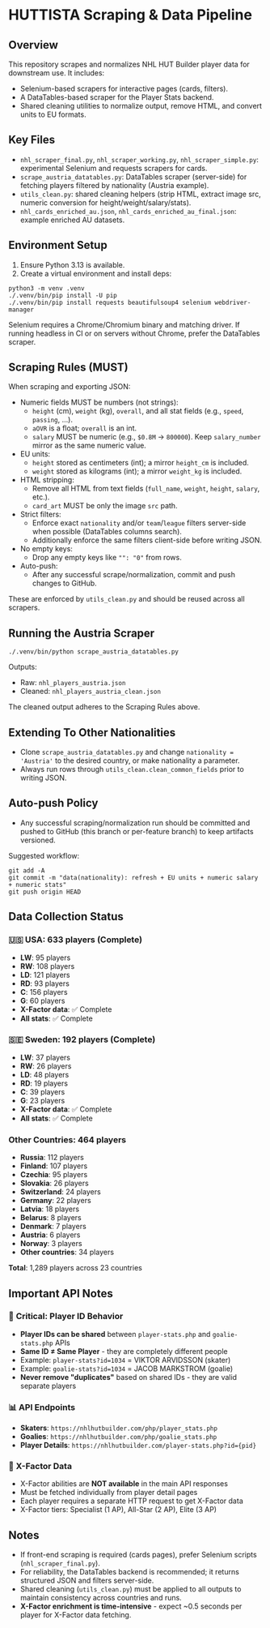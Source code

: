 # HUTTISTA Scraping & Data Pipeline

## Overview

This repository scrapes and normalizes NHL HUT Builder player data for downstream use. It includes:
- Selenium-based scrapers for interactive pages (cards, filters).
- A DataTables-based scraper for the Player Stats backend.
- Shared cleaning utilities to normalize output, remove HTML, and convert units to EU formats.

## Key Files

- `nhl_scraper_final.py`, `nhl_scraper_working.py`, `nhl_scraper_simple.py`: experimental Selenium and requests scrapers for cards.
- `scrape_austria_datatables.py`: DataTables scraper (server-side) for fetching players filtered by nationality (Austria example).
- `utils_clean.py`: shared cleaning helpers (strip HTML, extract image src, numeric conversion for height/weight/salary/stats).
- `nhl_cards_enriched_au.json`, `nhl_cards_enriched_au_final.json`: example enriched AU datasets.

## Environment Setup

1. Ensure Python 3.13 is available.
2. Create a virtual environment and install deps:

```
python3 -m venv .venv
./.venv/bin/pip install -U pip
./.venv/bin/pip install requests beautifulsoup4 selenium webdriver-manager
```

Selenium requires a Chrome/Chromium binary and matching driver. If running headless in CI or on servers without Chrome, prefer the DataTables scraper.

## Scraping Rules (MUST)

When scraping and exporting JSON:
- Numeric fields MUST be numbers (not strings):
  - `height` (cm), `weight` (kg), `overall`, and all stat fields (e.g., `speed`, `passing`, …).
  - `aOVR` is a float; `overall` is an int.
  - `salary` MUST be numeric (e.g., `$0.8M` → `800000`). Keep `salary_number` mirror as the same numeric value.
- EU units:
  - `height` stored as centimeters (int); a mirror `height_cm` is included.
  - `weight` stored as kilograms (int); a mirror `weight_kg` is included.
- HTML stripping:
  - Remove all HTML from text fields (`full_name`, `weight`, `height`, `salary`, etc.).
  - `card_art` MUST be only the image `src` path.
- Strict filters:
  - Enforce exact `nationality` and/or `team`/`league` filters server-side when possible (DataTables columns search).
  - Additionally enforce the same filters client-side before writing JSON.
- No empty keys:
  - Drop any empty keys like `"": "0"` from rows.
- Auto-push:
  - After any successful scrape/normalization, commit and push changes to GitHub.

These are enforced by `utils_clean.py` and should be reused across all scrapers.

## Running the Austria Scraper

```
./.venv/bin/python scrape_austria_datatables.py
```

Outputs:
- Raw: `nhl_players_austria.json`
- Cleaned: `nhl_players_austria_clean.json`

The cleaned output adheres to the Scraping Rules above.

## Extending To Other Nationalities

- Clone `scrape_austria_datatables.py` and change `nationality = 'Austria'` to the desired country, or make nationality a parameter.
- Always run rows through `utils_clean.clean_common_fields` prior to writing JSON.

## Auto-push Policy

- Any successful scraping/normalization run should be committed and pushed to GitHub (this branch or per-feature branch) to keep artifacts versioned.

Suggested workflow:

```
git add -A
git commit -m "data(nationality): refresh + EU units + numeric salary + numeric stats"
git push origin HEAD
```

## Data Collection Status

### 🇺🇸 USA: 633 players (Complete)
- **LW**: 95 players
- **RW**: 108 players  
- **LD**: 121 players
- **RD**: 93 players
- **C**: 156 players
- **G**: 60 players
- **X-Factor data**: ✅ Complete
- **All stats**: ✅ Complete

### 🇸🇪 Sweden: 192 players (Complete)
- **LW**: 37 players
- **RW**: 26 players
- **LD**: 48 players
- **RD**: 19 players
- **C**: 39 players
- **G**: 23 players
- **X-Factor data**: ✅ Complete
- **All stats**: ✅ Complete

### Other Countries: 464 players
- **Russia**: 112 players
- **Finland**: 107 players
- **Czechia**: 95 players
- **Slovakia**: 26 players
- **Switzerland**: 24 players
- **Germany**: 22 players
- **Latvia**: 18 players
- **Belarus**: 8 players
- **Denmark**: 7 players
- **Austria**: 6 players
- **Norway**: 3 players
- **Other countries**: 34 players

**Total**: 1,289 players across 23 countries

## Important API Notes

### 🔑 **Critical: Player ID Behavior**
- **Player IDs can be shared** between `player-stats.php` and `goalie-stats.php` APIs
- **Same ID ≠ Same Player** - they are completely different people
- Example: `player-stats?id=1034` = VIKTOR ARVIDSSON (skater)
- Example: `goalie-stats?id=1034` = JACOB MARKSTROM (goalie)
- **Never remove "duplicates"** based on shared IDs - they are valid separate players

### 📊 **API Endpoints**
- **Skaters**: `https://nhlhutbuilder.com/php/player_stats.php`
- **Goalies**: `https://nhlhutbuilder.com/php/goalie_stats.php`
- **Player Details**: `https://nhlhutbuilder.com/player-stats.php?id={pid}`

### 🏒 **X-Factor Data**
- X-Factor abilities are **NOT available** in the main API responses
- Must be fetched individually from player detail pages
- Each player requires a separate HTTP request to get X-Factor data
- X-Factor tiers: Specialist (1 AP), All-Star (2 AP), Elite (3 AP)

## Notes

- If front-end scraping is required (cards pages), prefer Selenium scripts (`nhl_scraper_final.py`).
- For reliability, the DataTables backend is recommended; it returns structured JSON and filters server-side.
- Shared cleaning (`utils_clean.py`) must be applied to all outputs to maintain consistency across countries and runs.
- **X-Factor enrichment is time-intensive** - expect ~0.5 seconds per player for X-Factor data fetching.